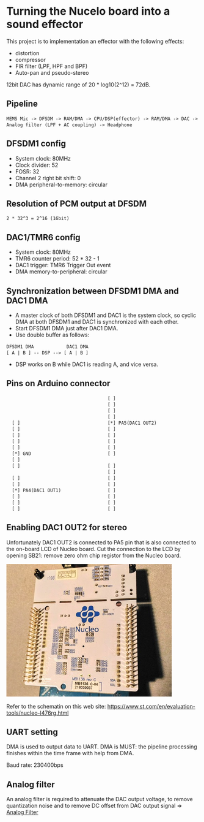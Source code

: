 # Turning the Nucelo board into a sound effector

This project is to implementation an effector with the following effects:
- distortion
- compressor
- FIR filter (LPF, HPF and BPF)
- Auto-pan and pseudo-stereo

12bit DAC has dynamic range of 20 * log10(2^12) = 72dB.

## Pipeline

```
MEMS Mic -> DFSDM -> RAM/DMA -> CPU/DSP(effector) -> RAM/DMA -> DAC -> Analog filter (LPF + AC coupling) -> Headphone
```

## DFSDM1 config

- System clock: 80MHz
- Clock divider: 52
- FOSR: 32
- Channel 2 right bit shift: 0
- DMA peripheral-to-memory: circular

## Resolution of PCM output at DFSDM

```
2 * 32^3 = 2^16 (16bit)
```

## DAC1/TMR6 config

- System clock: 80MHz
- TMR6 counter period: 52 * 32 - 1
- DAC1 trigger: TMR6 Trigger Out event
- DMA memory-to-peripheral: circular

## Synchronization between DFSDM1 DMA and DAC1 DMA

- A master clock of both DFSDM1 and DAC1 is the system clock, so cyclic DMA at both DFSDM1 and DAC1 is synchronized with each other.
- Start DFSDM1 DMA just after DAC1 DMA.
- Use double buffer as follows:

```
DFSDM1 DMA            DAC1 DMA
[ A | B ] -- DSP --> [ A | B ]
```

- DSP works on B while DAC1 is reading A, and vice versa.

## Pins on Arduino connector

```
                                     [ ]
                                     [ ]
                                     [ ]
                                     [ ]
  [ ]                                [*] PA5(DAC1 OUT2)
  [ ]                                [ ]
  [ ]                                [ ]
  [ ]                                [ ]
  [ ]                                [ ]
  [*] GND                            [ ]
  [ ]
  [ ]                                [ ]
                                     [ ]
  [ ]                                [ ]
  [ ]                                [ ]
  [*] PA4(DAC1 OUT1)                 [ ]
  [ ]                                [ ]
  [ ]                                [ ]
  [ ]                                [ ]
  ```
## Enabling DAC1 OUT2 for stereo

Unfortunately DAC1 OUT2 is connected to PA5 pin that is also connected to the on-board LCD of Nucleo board. Cut the connection to the LCD by opening SB21: remove zero ohm chip registor from the Nucleo board.

![](./SB21.jpg)

Refer to the schematin on this web site: https://www.st.com/en/evaluation-tools/nucleo-l476rg.html

## UART setting

DMA is used to output data to UART. DMA is MUST: the pipeline processing finishes within the time frame with help from DMA.

Baud rate: 230400bps

## Analog filter

An analog filter is required to attenuate the DAC output voltage, to remove quantization noise and to remove DC offset from DAC output signal => [Analog Filter](../../analog_filter)

